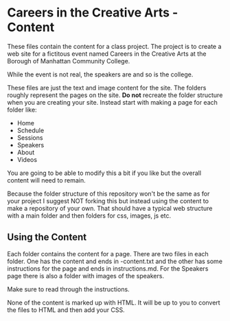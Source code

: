 Careers in the Creative Arts - Content
===============

These files contain the content for a class project. The project is to create a web site for a fictitous event named Careers in the Creative Arts at the Borough of Manhattan Community College. 

While the event is not real, the speakers are and so is the college. 

These files are just the text and image content for the site. The folders roughly represent the pages on the site. **Do not** recreate the folder structure when you are creating your site. Instead start with making a page for each folder like:

* Home
* Schedule
* Sessions
* Speakers
* About
* Videos

You are going to be able to modify this a bit if you like but the overall content will need to remain.

Because the folder structure of this repository won't be the same as for your project I suggest NOT forking this but instead using the content to make a repository of your own. That should have a typical web structure with a main folder and then folders for css, images, js etc.

## Using the Content
Each folder contains the content for a page. There are two files in each folder. One has the content and ends in -content.txt and the other has some instructions for the page and ends in instructions.md. For the Speakers page there is also a folder with images of the speakers.

Make sure to read through the instructions.

None of the content is marked up with HTML. It will be up to you to convert the files to HTML and then add your CSS.
